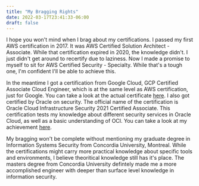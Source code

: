 ```yaml
---
title: "My Bragging Rights"
date: 2022-03-17T23:41:33-06:00
draft: false
---
```


I hope you won't mind when I brag about my certifications. I passed my first AWS certification in 2017. It was AWS Certified Solution Architect - Associate. While that certification expired in 2020, the knowledge didn't. I just didn't get around to recertify due to laziness. Now I made a promise to myself to sit for AWS Certified Security - Specialty. While that's a tough one, I'm confident I'll be able to achieve this.

In the meantime I got a certification from Google Cloud, GCP Certified Associate Cloud Engineer, which is at the same level as AWS certification, just for Google. You can take a look at the actual certificate [here](https://www.credential.net/1b0433d3-2ed6-4c4d-a7a4-12eab5d42e66?key=2c15ed7cd9ff1bfc197404d1645ccfd54d8bf7c0b8308b385f685310f3b34097). I also got certified by Oracle on security. The official name of the certification is Oracle Cloud Infrastructure Security 2021 Certified Associate. This certification tests my knowledge about different security services in Oracle Cloud, as well as a basic understanding of OCI. You can take a look at my achievement [here](https://catalog-education.oracle.com/pls/certview/sharebadge?id=4FC148C040263C1B38B5DFDF309396CE194D01F7B8B92BABBC019DB9EE0B0DA0).

My bragging won't be complete without mentioning my graduate degree in Information Systems Security from Concordia University, Montreal. While the certifications might carry more practical knowledge about specific tools and environments, I believe theoritical knowledge still has it's place. The masters degree from Concordia University defintely made me a more accomplished engineer with deeper than surface level knowledge in information security.
